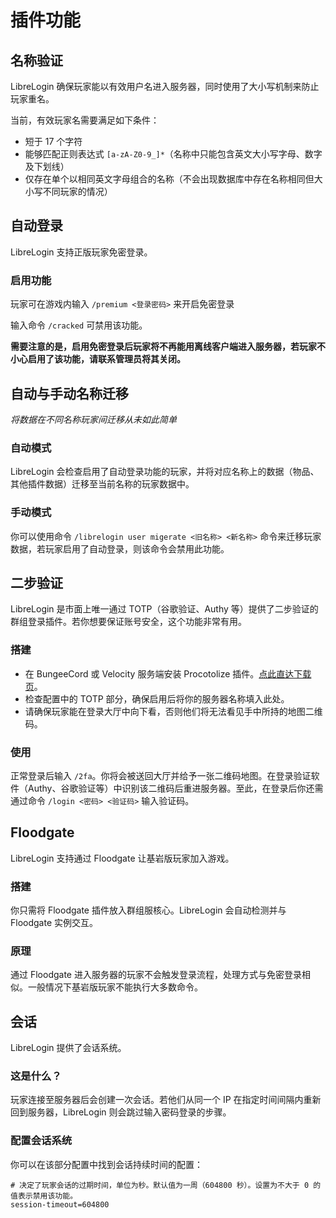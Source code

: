 # 插件功能

## 名称验证

LibreLogin 确保玩家能以有效用户名进入服务器，同时使用了大小写机制来防止玩家重名。

当前，有效玩家名需要满足如下条件：
* 短于 17 个字符
* 能够匹配正则表达式 `[a-zA-Z0-9_]*`（名称中只能包含英文大小写字母、数字及下划线）
* 仅存在单个以相同英文字母组合的名称（不会出现数据库中存在名称相同但大小写不同玩家的情况）

## 自动登录

LibreLogin 支持正版玩家免密登录。

### 启用功能

玩家可在游戏内输入 `/premium <登录密码>` 来开启免密登录

输入命令 `/cracked` 可禁用该功能。

**需要注意的是，启用免密登录后玩家将不再能用离线客户端进入服务器，若玩家不小心启用了该功能，请联系管理员将其关闭。**

## 自动与手动名称迁移

*将数据在不同名称玩家间迁移从未如此简单*

### 自动模式

LibreLogin 会检查启用了自动登录功能的玩家，并将对应名称上的数据（物品、其他插件数据）迁移至当前名称的玩家数据中。

### 手动模式

你可以使用命令 `/librelogin user migerate <旧名称> <新名称>` 命令来迁移玩家数据，若玩家启用了自动登录，则该命令会禁用此功能。

## 二步验证

LibreLogin 是市面上唯一通过 TOTP（谷歌验证、Authy 等）提供了二步验证的群组登录插件。若你想要保证账号安全，这个功能非常有用。

### 搭建

* 在 BungeeCord 或 Velocity 服务端安装 Procotolize 插件。[点此直达下载页](https://www.spigotmc.org/resources/protocolize-protocollib-for-bungeecord-waterfall-velocity.63778/)。
* 检查配置中的 TOTP 部分，确保启用后将你的服务器名称填入此处。
* 请确保玩家能在登录大厅中向下看，否则他们将无法看见手中所持的地图二维码。

### 使用

正常登录后输入 `/2fa`。你将会被送回大厅并给予一张二维码地图。在登录验证软件（Authy、谷歌验证等）中识别该二维码后重进服务器。至此，在登录后你还需通过命令 `/login <密码> <验证码>` 输入验证码。

## Floodgate

LibreLogin 支持通过 Floodgate 让基岩版玩家加入游戏。

### 搭建

你只需将 Floodgate 插件放入群组服核心。LibreLogin 会自动检测并与 Floodgate 实例交互。

### 原理

通过 Floodgate 进入服务器的玩家不会触发登录流程，处理方式与免密登录相似。一般情况下基岩版玩家不能执行大多数命令。

## 会话

LibreLogin 提供了会话系统。

### 这是什么？

玩家连接至服务器后会创建一次会话。若他们从同一个 IP 在指定时间间隔内重新回到服务器，LibreLogin 则会跳过输入密码登录的步骤。

### 配置会话系统

你可以在该部分配置中找到会话持续时间的配置：

<!--
  这段内容需要改进：
  原因：Shiki 不支持渲染 HOCON 格式
-->

```
# 决定了玩家会话的过期时间，单位为秒。默认值为一周（604800 秒）。设置为不大于 0 的值表示禁用该功能。
session-timeout=604800
```